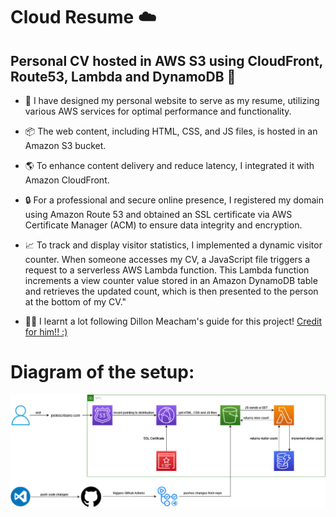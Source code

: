 # Cloud Resume ☁️

Personal CV hosted in AWS S3 using CloudFront, Route53, Lambda and DynamoDB 🚀
--
- 🌟 I have designed my personal website to serve as my resume, utilizing various AWS services for optimal performance and functionality.
- 📦 The web content, including HTML, CSS, and JS files, is hosted in an Amazon S3 bucket.
- 🌎 To enhance content delivery and reduce latency, I integrated it with Amazon CloudFront.
- 🔒 For a professional and secure online presence, I registered my domain using Amazon Route 53 and obtained an SSL certificate via AWS Certificate Manager (ACM) to ensure data integrity and encryption.
- 📈 To track and display visitor statistics, I implemented a dynamic visitor counter. When someone accesses my CV, a JavaScript file triggers a request to a serverless AWS Lambda function. This Lambda function increments a view counter value stored in an Amazon DynamoDB table and retrieves the updated count, which is then presented to the person at the bottom of my CV."

- 👨‍🏫 I learnt a lot following Dillon Meacham's guide for this project! [Credit for him!! :)](https://www.linkedin.com/posts/dillonmeacham_how-to-create-a-cloud-resume-with-aws-a-activity-7075934031611133952-sese/)

# Diagram of the setup:

![Diagram of the setup](diagrama_aws_cv.jpg)
